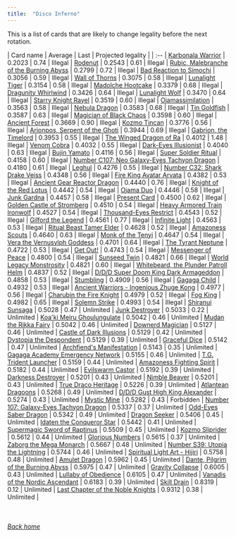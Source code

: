 ```yaml
---
title:  "Disco Inferno"
---
```


This is a list of cards that are likely to change legality before the next rotation.

| Card name | Average | Last | Projected legality |
| :-- |
[Karbonala Warrior](https://db.ygoprodeck.com/card/?search=Karbonala%20Warrior) | 0.2023 | 0.74 | Illegal |
[Rodenut](https://db.ygoprodeck.com/card/?search=Rodenut) | 0.2543 | 0.61 | Illegal |
[Rubic, Malebranche of the Burning Abyss](https://db.ygoprodeck.com/card/?search=Rubic,%20Malebranche%20of%20the%20Burning%20Abyss) | 0.2799 | 0.72 | Illegal |
[Bad Reaction to Simochi](https://db.ygoprodeck.com/card/?search=Bad%20Reaction%20to%20Simochi) | 0.3056 | 0.59 | Illegal |
[Wall of Thorns](https://db.ygoprodeck.com/card/?search=Wall%20of%20Thorns) | 0.3075 | 0.58 | Illegal |
[Lunalight Tiger](https://db.ygoprodeck.com/card/?search=Lunalight%20Tiger) | 0.3154 | 0.58 | Illegal |
[Madolche Hootcake](https://db.ygoprodeck.com/card/?search=Madolche%20Hootcake) | 0.3379 | 0.68 | Illegal |
[Dragunity Whirlwind](https://db.ygoprodeck.com/card/?search=Dragunity%20Whirlwind) | 0.3426 | 0.64 | Illegal |
[Lunalight Wolf](https://db.ygoprodeck.com/card/?search=Lunalight%20Wolf) | 0.3470 | 0.64 | Illegal |
[Starry Knight Rayel](https://db.ygoprodeck.com/card/?search=Starry%20Knight%20Rayel) | 0.3519 | 0.60 | Illegal |
[Ojamassimilation](https://db.ygoprodeck.com/card/?search=Ojamassimilation) | 0.3563 | 0.58 | Illegal |
[Nebula Dragon](https://db.ygoprodeck.com/card/?search=Nebula%20Dragon) | 0.3583 | 0.68 | Illegal |
[Tin Goldfish](https://db.ygoprodeck.com/card/?search=Tin%20Goldfish) | 0.3587 | 0.63 | Illegal |
[Magician of Black Chaos](https://db.ygoprodeck.com/card/?search=Magician%20of%20Black%20Chaos) | 0.3598 | 0.60 | Illegal |
[Ancient Forest](https://db.ygoprodeck.com/card/?search=Ancient%20Forest) | 0.3669 | 0.90 | Illegal |
[Kozmo Tincan](https://db.ygoprodeck.com/card/?search=Kozmo%20Tincan) | 0.3776 | 0.56 | Illegal |
[Arionpos, Serpent of the Ghoti](https://db.ygoprodeck.com/card/?search=Arionpos,%20Serpent%20of%20the%20Ghoti) | 0.3944 | 0.69 | Illegal |
[Gabrion, the Timelord](https://db.ygoprodeck.com/card/?search=Gabrion,%20the%20Timelord) | 0.3953 | 0.55 | Illegal |
[The Winged Dragon of Ra](https://db.ygoprodeck.com/card/?search=The%20Winged%20Dragon%20of%20Ra) | 0.4012 | 1.48 | Illegal |
[Venom Cobra](https://db.ygoprodeck.com/card/?search=Venom%20Cobra) | 0.4032 | 0.55 | Illegal |
[Dark-Eyes Illusionist](https://db.ygoprodeck.com/card/?search=Dark-Eyes%20Illusionist) | 0.4040 | 0.63 | Illegal |
[Bujin Yamato](https://db.ygoprodeck.com/card/?search=Bujin%20Yamato) | 0.4116 | 0.56 | Illegal |
[Super Soldier Ritual](https://db.ygoprodeck.com/card/?search=Super%20Soldier%20Ritual) | 0.4158 | 0.60 | Illegal |
[Number C107: Neo Galaxy-Eyes Tachyon Dragon](https://db.ygoprodeck.com/card/?search=Number%20C107:%20Neo%20Galaxy-Eyes%20Tachyon%20Dragon) | 0.4180 | 0.61 | Illegal |
[Leghul](https://db.ygoprodeck.com/card/?search=Leghul) | 0.4276 | 0.55 | Illegal |
[Number C32: Shark Drake Veiss](https://db.ygoprodeck.com/card/?search=Number%20C32:%20Shark%20Drake%20Veiss) | 0.4348 | 0.56 | Illegal |
[Fire King Avatar Arvata](https://db.ygoprodeck.com/card/?search=Fire%20King%20Avatar%20Arvata) | 0.4382 | 0.53 | Illegal |
[Ancient Gear Reactor Dragon](https://db.ygoprodeck.com/card/?search=Ancient%20Gear%20Reactor%20Dragon) | 0.4440 | 0.76 | Illegal |
[Knight of the Red Lotus](https://db.ygoprodeck.com/card/?search=Knight%20of%20the%20Red%20Lotus) | 0.4442 | 0.54 | Illegal |
[Ojama Duo](https://db.ygoprodeck.com/card/?search=Ojama%20Duo) | 0.4446 | 0.58 | Illegal |
[Junk Gardna](https://db.ygoprodeck.com/card/?search=Junk%20Gardna) | 0.4457 | 0.58 | Illegal |
[Present Card](https://db.ygoprodeck.com/card/?search=Present%20Card) | 0.4500 | 0.62 | Illegal |
[Golden Castle of Stromberg](https://db.ygoprodeck.com/card/?search=Golden%20Castle%20of%20Stromberg) | 0.4510 | 0.54 | Illegal |
[Heavy Armored Train Ironwolf](https://db.ygoprodeck.com/card/?search=Heavy%20Armored%20Train%20Ironwolf) | 0.4527 | 0.54 | Illegal |
[Thousand-Eyes Restrict](https://db.ygoprodeck.com/card/?search=Thousand-Eyes%20Restrict) | 0.4543 | 0.52 | Illegal |
[Gilford the Legend](https://db.ygoprodeck.com/card/?search=Gilford%20the%20Legend) | 0.4561 | 0.77 | Illegal |
[Infinite Light](https://db.ygoprodeck.com/card/?search=Infinite%20Light) | 0.4563 | 0.53 | Illegal |
[Ritual Beast Tamer Elder](https://db.ygoprodeck.com/card/?search=Ritual%20Beast%20Tamer%20Elder) | 0.4628 | 0.52 | Illegal |
[Amazoness Scouts](https://db.ygoprodeck.com/card/?search=Amazoness%20Scouts) | 0.4640 | 0.63 | Illegal |
[Monk of the Tenyi](https://db.ygoprodeck.com/card/?search=Monk%20of%20the%20Tenyi) | 0.4647 | 0.54 | Illegal |
[Vera the Vernusylph Goddess](https://db.ygoprodeck.com/card/?search=Vera%20the%20Vernusylph%20Goddess) | 0.4701 | 0.64 | Illegal |
[The Tyrant Neptune](https://db.ygoprodeck.com/card/?search=The%20Tyrant%20Neptune) | 0.4722 | 0.53 | Illegal |
[Get Out!](https://db.ygoprodeck.com/card/?search=Get%20Out!) | 0.4743 | 0.54 | Illegal |
[Messenger of Peace](https://db.ygoprodeck.com/card/?search=Messenger%20of%20Peace) | 0.4800 | 0.54 | Illegal |
[Sunseed Twin](https://db.ygoprodeck.com/card/?search=Sunseed%20Twin) | 0.4821 | 0.66 | Illegal |
[World Legacy Monstrosity](https://db.ygoprodeck.com/card/?search=World%20Legacy%20Monstrosity) | 0.4821 | 0.60 | Illegal |
[Whitebeard, the Plunder Patroll Helm](https://db.ygoprodeck.com/card/?search=Whitebeard,%20the%20Plunder%20Patroll%20Helm) | 0.4837 | 0.52 | Illegal |
[D/D/D Super Doom King Dark Armageddon](https://db.ygoprodeck.com/card/?search=D/D/D%20Super%20Doom%20King%20Dark%20Armageddon) | 0.4858 | 0.53 | Illegal |
[Stumbling](https://db.ygoprodeck.com/card/?search=Stumbling) | 0.4909 | 0.56 | Illegal |
[Gagaga Child](https://db.ygoprodeck.com/card/?search=Gagaga%20Child) | 0.4932 | 0.53 | Illegal |
[Ancient Warriors - Ingenious Zhuge Kong](https://db.ygoprodeck.com/card/?search=Ancient%20Warriors%20-%20Ingenious%20Zhuge%20Kong) | 0.4977 | 0.56 | Illegal |
[Charubin the Fire Knight](https://db.ygoprodeck.com/card/?search=Charubin%20the%20Fire%20Knight) | 0.4979 | 0.52 | Illegal |
[Fog King](https://db.ygoprodeck.com/card/?search=Fog%20King) | 0.4982 | 0.65 | Illegal |
[Solemn Strike](https://db.ygoprodeck.com/card/?search=Solemn%20Strike) | 0.4993 | 0.54 | Illegal |
[Shiranui Sunsaga](https://db.ygoprodeck.com/card/?search=Shiranui%20Sunsaga) | 0.5028 | 0.47 | Unlimited |
[Junk Destroyer](https://db.ygoprodeck.com/card/?search=Junk%20Destroyer) | 0.5033 | 0.22 | Unlimited |
[Koa'ki Meiru Ghoulungulate](https://db.ygoprodeck.com/card/?search=Koa'ki%20Meiru%20Ghoulungulate) | 0.5042 | 0.46 | Unlimited |
[Mudan the Rikka Fairy](https://db.ygoprodeck.com/card/?search=Mudan%20the%20Rikka%20Fairy) | 0.5042 | 0.46 | Unlimited |
[Downerd Magician](https://db.ygoprodeck.com/card/?search=Downerd%20Magician) | 0.5127 | 0.46 | Unlimited |
[Castle of Dark Illusions](https://db.ygoprodeck.com/card/?search=Castle%20of%20Dark%20Illusions) | 0.5129 | 0.42 | Unlimited |
[Dystopia the Despondent](https://db.ygoprodeck.com/card/?search=Dystopia%20the%20Despondent) | 0.5129 | 0.39 | Unlimited |
[Graceful Dice](https://db.ygoprodeck.com/card/?search=Graceful%20Dice) | 0.5142 | 0.47 | Unlimited |
[Archfiend's Manifestation](https://db.ygoprodeck.com/card/?search=Archfiend's%20Manifestation) | 0.5143 | 0.35 | Unlimited |
[Gagaga Academy Emergency Network](https://db.ygoprodeck.com/card/?search=Gagaga%20Academy%20Emergency%20Network) | 0.5155 | 0.46 | Unlimited |
[T.G. Trident Launcher](https://db.ygoprodeck.com/card/?search=T.G.%20Trident%20Launcher) | 0.5159 | 0.44 | Unlimited |
[Amazoness Fighting Spirit](https://db.ygoprodeck.com/card/?search=Amazoness%20Fighting%20Spirit) | 0.5182 | 0.44 | Unlimited |
[Evilswarm Castor](https://db.ygoprodeck.com/card/?search=Evilswarm%20Castor) | 0.5192 | 0.39 | Unlimited |
[Darkness Destroyer](https://db.ygoprodeck.com/card/?search=Darkness%20Destroyer) | 0.5201 | 0.43 | Unlimited |
[Nimble Beaver](https://db.ygoprodeck.com/card/?search=Nimble%20Beaver) | 0.5201 | 0.43 | Unlimited |
[True Draco Heritage](https://db.ygoprodeck.com/card/?search=True%20Draco%20Heritage) | 0.5226 | 0.39 | Unlimited |
[Atlantean Dragoons](https://db.ygoprodeck.com/card/?search=Atlantean%20Dragoons) | 0.5268 | 0.49 | Unlimited |
[D/D/D Gust High King Alexander](https://db.ygoprodeck.com/card/?search=D/D/D%20Gust%20High%20King%20Alexander) | 0.5274 | 0.43 | Unlimited |
[Mystic Mine](https://db.ygoprodeck.com/card/?search=Mystic%20Mine) | 0.5282 | 0.43 | Forbidden |
[Number 107: Galaxy-Eyes Tachyon Dragon](https://db.ygoprodeck.com/card/?search=Number%20107:%20Galaxy-Eyes%20Tachyon%20Dragon) | 0.5337 | 0.37 | Unlimited |
[Odd-Eyes Saber Dragon](https://db.ygoprodeck.com/card/?search=Odd-Eyes%20Saber%20Dragon) | 0.5342 | 0.49 | Unlimited |
[Dragon Seeker](https://db.ygoprodeck.com/card/?search=Dragon%20Seeker) | 0.5406 | 0.45 | Unlimited |
[Idaten the Conqueror Star](https://db.ygoprodeck.com/card/?search=Idaten%20the%20Conqueror%20Star) | 0.5442 | 0.41 | Unlimited |
[Supermagic Sword of Raptinus](https://db.ygoprodeck.com/card/?search=Supermagic%20Sword%20of%20Raptinus) | 0.5509 | 0.45 | Unlimited |
[Kozmo Sliprider](https://db.ygoprodeck.com/card/?search=Kozmo%20Sliprider) | 0.5612 | 0.44 | Unlimited |
[Glorious Numbers](https://db.ygoprodeck.com/card/?search=Glorious%20Numbers) | 0.5615 | 0.37 | Unlimited |
[Zaborg the Mega Monarch](https://db.ygoprodeck.com/card/?search=Zaborg%20the%20Mega%20Monarch) | 0.5667 | 0.48 | Unlimited |
[Number S39: Utopia the Lightning](https://db.ygoprodeck.com/card/?search=Number%20S39:%20Utopia%20the%20Lightning) | 0.5744 | 0.46 | Unlimited |
[Spiritual Light Art - Hijiri](https://db.ygoprodeck.com/card/?search=Spiritual%20Light%20Art%20-%20Hijiri) | 0.5758 | 0.48 | Unlimited |
[Amulet Dragon](https://db.ygoprodeck.com/card/?search=Amulet%20Dragon) | 0.5962 | 0.45 | Unlimited |
[Dante, Pilgrim of the Burning Abyss](https://db.ygoprodeck.com/card/?search=Dante,%20Pilgrim%20of%20the%20Burning%20Abyss) | 0.5975 | 0.47 | Unlimited |
[Gravity Collapse](https://db.ygoprodeck.com/card/?search=Gravity%20Collapse) | 0.6005 | 0.43 | Unlimited |
[Lullaby of Obedience](https://db.ygoprodeck.com/card/?search=Lullaby%20of%20Obedience) | 0.6105 | 0.47 | Unlimited |
[Vanadis of the Nordic Ascendant](https://db.ygoprodeck.com/card/?search=Vanadis%20of%20the%20Nordic%20Ascendant) | 0.6183 | 0.39 | Unlimited |
[Skill Drain](https://db.ygoprodeck.com/card/?search=Skill%20Drain) | 0.8319 | 0.12 | Unlimited |
[Last Chapter of the Noble Knights](https://db.ygoprodeck.com/card/?search=Last%20Chapter%20of%20the%20Noble%20Knights) | 0.9312 | 0.38 | Unlimited |

<br>

###### [Back home](index)